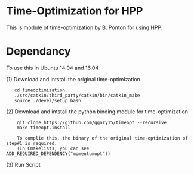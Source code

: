 # Time-Optimization for HPP
This is module of time-optimization by B. Ponton for using HPP.

# Dependancy
To use this in Ubuntu 14.04 and 16.04

(1) Download and intstall the original time-optimization.
```git clone https://git-amd.tuebingen.mpg.de/bponton/timeoptimization
   cd timeoptimization
   ./src/catkin/third_party/catkin/bin/catkin_make
   source ./devel/setup.bash
```
(2) Download and intstall the python binding module for time-optimization 
```
    git clone https://github.com/ggory15/timeopt --recursive
    make timeopt.install
   
    To complie this, the binary of the original time-optimization of step#1 is required.
    (In Cmakelists, you can see ADD_REQUIRED_DEPENDENCY("momentumopt"))
```
(3) Run Script

```ipython /script/biding_test.py
```




